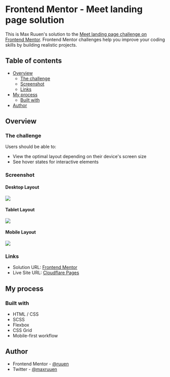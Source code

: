 # Frontend Mentor - Meet landing page solution

This is Max Ruuen's solution to the [Meet landing page challenge on Frontend Mentor](https://www.frontendmentor.io/challenges/meet-landing-page-rbTDS6OUR). Frontend Mentor challenges help you improve your coding skills by building realistic projects.

## Table of contents

- [Overview](#overview)
  - [The challenge](#the-challenge)
  - [Screenshot](#screenshot)
  - [Links](#links)
- [My process](#my-process)
  - [Built with](#built-with)
- [Author](#author)

## Overview

### The challenge

Users should be able to:

- View the optimal layout depending on their device's screen size
- See hover states for interactive elements

### Screenshot

#### Desktop Layout

![](./desktop.jpg)

#### Tablet Layout

![](./tablet.jpg)

#### Mobile Layout

![](./mobile.jpg)

### Links

- Solution URL: [Frontend Mentor](https://www.frontendmentor.io/solutions/meet-landing-page-using-scss-and-bem-rkyIL5ISq)
- Live Site URL: [Cloudflare Pages](https://mbr-challenge-meet-landing-page.pages.dev/)

## My process

### Built with

- HTML / CSS
- SCSS
- Flexbox
- CSS Grid
- Mobile-first workflow

## Author

- Frontend Mentor - [@ruuen](https://www.frontendmentor.io/profile/ruuen)
- Twitter - [@maxruuen](https://www.twitter.com/maxruuen)
